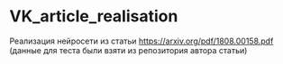 # VK_article_realisation
Реализация нейросети из статьи https://arxiv.org/pdf/1808.00158.pdf (данные для теста были взяти из репозитория автора статьи)
